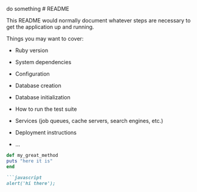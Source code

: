 do something # README

This README would normally document whatever steps are necessary to get the
application up and running.

Things you may want to cover:

* Ruby version

* System dependencies

* Configuration

* Database creation

* Database initialization
  
  
* How to run the test suite

* Services (job queues, cache servers, search engines, etc.)

* Deployment instructions

* ...
```ruby
def my_great_method
puts "here it is"
end

```javascript
alert('hi there');
```